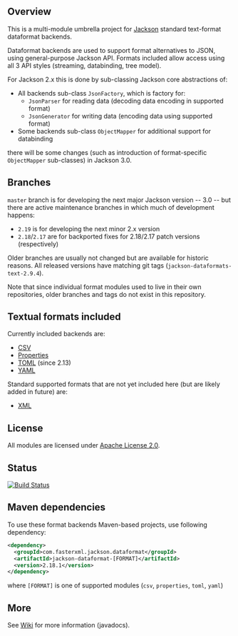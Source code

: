 ## Overview

This is a multi-module umbrella project for [Jackson](../../../jackson)
standard text-format dataformat backends.

Dataformat backends are used to support format alternatives to JSON, using
general-purpose Jackson API. Formats included allow access using all 3
API styles (streaming, databinding, tree model).

For Jackson 2.x this is done by sub-classing Jackson core abstractions of:

* All backends sub-class `JsonFactory`, which is factory for:
    * `JsonParser` for reading data (decoding data encoding in supported format)
    * `JsonGenerator` for writing data (encoding data using supported format)
* Some backends sub-class `ObjectMapper` for additional support for databinding

there will be some changes (such as introduction of format-specific `ObjectMapper`
sub-classes) in Jackson 3.0.

## Branches

`master` branch is for developing the next major Jackson version -- 3.0 -- but there
are active maintenance branches in which much of development happens:

* `2.19` is for developing the next minor 2.x version
* `2.18`/`2.17` are for backported fixes for 2.18/2.17 patch versions (respectively)

Older branches are usually not changed but are available for historic reasons.
All released versions have matching git tags (`jackson-dataformats-text-2.9.4`).

Note that since individual format modules used to live in their own repositories,
older branches and tags do not exist in this repository.

## Textual formats included


Currently included backends are:

* [CSV](csv/)
* [Properties](properties/)
* [TOML](toml/) (since 2.13)
* [YAML](yaml/)

Standard supported formats that are not yet included here (but are likely added
in future)  are:

* [XML](../../../jackson-dataformat-xml)

## License

All modules are licensed under [Apache License 2.0](http://www.apache.org/licenses/LICENSE-2.0.txt).

## Status

[![Build Status](https://travis-ci.org/FasterXML/jackson-dataformats-text.svg?branch=master)](https://travis-ci.org/FasterXML/jackson-dataformats-text)

## Maven dependencies

To use these format backends Maven-based projects, use following dependency:

```xml
<dependency>
  <groupId>com.fasterxml.jackson.dataformat</groupId>
  <artifactId>jackson-dataformat-[FORMAT]</artifactId>
  <version>2.18.1</version>
</dependency>
```

where `[FORMAT]` is one of supported modules (`csv`, `properties`, `toml`, `yaml`)

## More

See [Wiki](../../wiki) for more information (javadocs).
